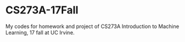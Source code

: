 # CS273A-17Fall

My codes for homework and project of CS273A Introduction to Machine Learning, 17 fall at UC Irvine.
